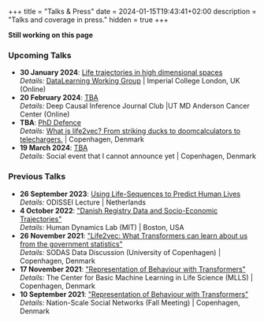 +++
title = "Talks & Press"
date = 2024-01-15T19:43:41+02:00
description = "Talks and coverage in press."
hidden = true
+++

**Still working on this page**

### Upcoming Talks
- **30 January 2024**: [Life trajectories in high dimensional spaces](https://sites.google.com/view/rossella-arcucci/home/calendar-datalearning)  
  *Details:* [DataLearning Working Group](https://sites.google.com/view/rossella-arcucci/home/calendar-datalearning) | Imperial College London, UK (Online)
- **20 February 2024**: [TBA](#)  
  *Details:* Deep Causal Inference Journal Club |UT MD Anderson Cancer Center (Online)  
- **TBA**: [PhD Defence](#)  
  *Details:* [What is life2vec? From striking ducks to doomcalculators to telechargers.](#) | Copenhagen, Denmark
- **19 March 2024**: [TBA](#)  
  *Details:* Social event that I cannot announce yet | Copenhagen, Denmark

### Previous Talks
- **26 September 2023**: [Using Life-Sequences to Predict Human Lives](https://odissei-data.nl/en/2023/09/odissei-lecture-using-sequences-of-life-events-to-predict-human-lives/)  
  *Details:* ODISSEI Lecture | Netherlands
- **4 October 2022**: ["Danish Registry Data and Socio-Economic Trajectories"](https://www.media.mit.edu/groups/human-dynamics/overview/)  
  *Details:* Human Dynamics Lab (MIT) | Boston, USA
- **26 November 2021**: ["Life2vec: What Transformers can learn about us from the government statistics"](https://sodas.ku.dk/events/sodas-data-discussion-26-november-2021/)  
  *Details:* SODAS Data Discussion (University of Copenhagen) | Copenhagen, Denmark
- **17 November 2021**: ["Representation of Behaviour with Transformers"](https://www.mlls.dk/)  
  *Details:* The Center for Basic Machine Learning in Life Science (MLLS) | Copenhagen, Denmark
- **10 September 2021**: ["Representation of Behaviour with Transformers"](https://sodas.ku.dk/projects/nation-scale-social-networks/)  
  *Details:* Nation-Scale Social Networks (Fall Meeting) | Copenhagen, Denmark

